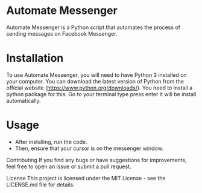 # Automate Messenger
Automate Messenger is a Python script that automates the process of sending messages on Facebook Messenger.

# Installation
To use Automate Messenger, you will need to have Python 3 installed on your computer. You can download the latest version of Python from the official website (https://www.python.org/downloads/).
You need to install a python package for this. 
Go to your terminal type <pip install pyautogui> press enter it will be install automatically.


# Usage
- After installing, run the code.
- Then, ensure that your cursor is on the messenger window.


Contributing
If you find any bugs or have suggestions for improvements, feel free to open an issue or submit a pull request.

License
This project is licensed under the MIT License - see the LICENSE.md file for details.
